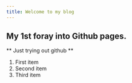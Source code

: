 ```yaml
---
title: Welcome to my blog
---
```


## My 1st foray into Github pages.

** Just trying out github **

1. First item
2. Second item
3. Third item

